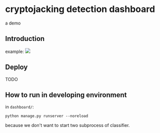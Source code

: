 # cryptojacking detection dashboard

a demo

## Introduction

example:
![](./doc/front.png)

## Deploy

TODO

## How to run in developing environment

in `dashboard/`:

```shell
python manage.py runserver --noreload
```

because we don't want to start two subprocess of classifier.
